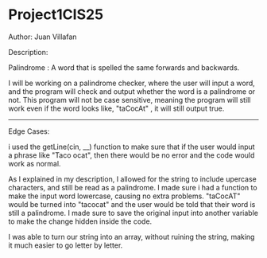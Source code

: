 # Project1CIS25
Author: 
Juan Villafan

Description:

Palindrome : A word that is spelled the same forwards and backwards.

I will be working on a palindrome checker, where the user will input a word, and the program will check and output
whether the word is a palindrome or not. This program will not be case sensitive, meaning the program will still work
even if the word looks like, "taCocAt" , it will still output true.

__________________________
Edge Cases:

i used the getLine(cin, __) function to make sure that if the user would input a phrase like "Taco ocat", then there would be no error and the code would work as normal. 

As I explained in my description, I allowed for the string to include upercase characters, and still be read as a palindrome. I made sure i had a function to make the input word lowercase, causing no extra problems. "taCocAT" would be turned into "tacocat" and the user would be told that their word is still a palindrome. I made sure to save the original input into another variable to make the change hidden inside the code.

I was able to turn our string into an array, without ruining the string, making it much easier to go letter by letter.
